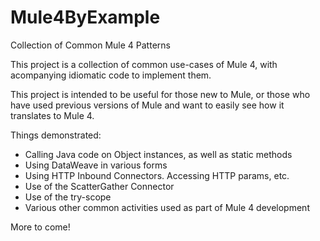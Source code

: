 # Mule4ByExample

Collection of Common Mule 4 Patterns

This project is a collection of common use-cases of Mule 4, with acompanying idiomatic code to implement them.

This project is intended to be useful for those new to Mule, or those who have used previous versions of Mule and want to easily see how it translates to Mule 4.

Things demonstrated:

 - Calling Java code on Object instances, as well as static methods
 - Using DataWeave in various forms
 - Using HTTP Inbound Connectors. Accessing HTTP params, etc.
 - Use of the ScatterGather Connector
 - Use of the try-scope
 - Various other common activities used as part of Mule 4 development
 
 More to come!
